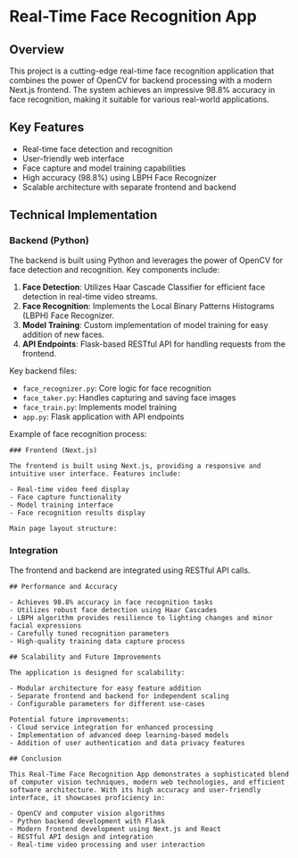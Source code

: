 # Real-Time Face Recognition App

## Overview

This project is a cutting-edge real-time face recognition application that combines the power of OpenCV for backend processing with a modern Next.js frontend. The system achieves an impressive 98.8% accuracy in face recognition, making it suitable for various real-world applications.

## Key Features

- Real-time face detection and recognition
- User-friendly web interface
- Face capture and model training capabilities
- High accuracy (98.8%) using LBPH Face Recognizer
- Scalable architecture with separate frontend and backend

## Technical Implementation

### Backend (Python)

The backend is built using Python and leverages the power of OpenCV for face detection and recognition. Key components include:

1. **Face Detection**: Utilizes Haar Cascade Classifier for efficient face detection in real-time video streams.
2. **Face Recognition**: Implements the Local Binary Patterns Histograms (LBPH) Face Recognizer.
3. **Model Training**: Custom implementation of model training for easy addition of new faces.
4. **API Endpoints**: Flask-based RESTful API for handling requests from the frontend.

Key backend files:
- `face_recognizer.py`: Core logic for face recognition
- `face_taker.py`: Handles capturing and saving face images
- `face_train.py`: Implements model training
- `app.py`: Flask application with API endpoints

Example of face recognition process:

```
### Frontend (Next.js)

The frontend is built using Next.js, providing a responsive and intuitive user interface. Features include:

- Real-time video feed display
- Face capture functionality
- Model training interface
- Face recognition results display

Main page layout structure:

```
### Integration

The frontend and backend are integrated using RESTful API calls. 

```
## Performance and Accuracy

- Achieves 98.8% accuracy in face recognition tasks
- Utilizes robust face detection using Haar Cascades
- LBPH algorithm provides resilience to lighting changes and minor facial expressions
- Carefully tuned recognition parameters
- High-quality training data capture process

## Scalability and Future Improvements

The application is designed for scalability:

- Modular architecture for easy feature addition
- Separate frontend and backend for independent scaling
- Configurable parameters for different use-cases

Potential future improvements:
- Cloud service integration for enhanced processing
- Implementation of advanced deep learning-based models
- Addition of user authentication and data privacy features

## Conclusion

This Real-Time Face Recognition App demonstrates a sophisticated blend of computer vision techniques, modern web technologies, and efficient software architecture. With its high accuracy and user-friendly interface, it showcases proficiency in:

- OpenCV and computer vision algorithms
- Python backend development with Flask
- Modern frontend development using Next.js and React
- RESTful API design and integration
- Real-time video processing and user interaction

